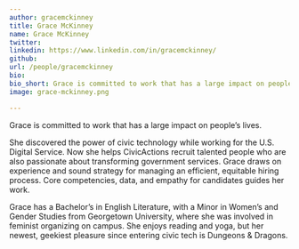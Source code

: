 ```yaml
---
author: gracemckinney
title: Grace McKinney
name: Grace McKinney
twitter: 
linkedin: https://www.linkedin.com/in/gracemckinney/
github: 
url: /people/gracemckinney
bio: 
bio_short: Grace is committed to work that has a large impact on people’s lives.
image: grace-mckinney.png

---
```


Grace is committed to work that has a large impact on people’s lives.

She discovered the power of civic technology while working for the U.S. Digital Service. Now she helps CivicActions recruit talented people who are also passionate about transforming government services. Grace draws on experience and sound strategy for managing an efficient, equitable hiring process. Core competencies, data, and empathy for candidates guides her work.

Grace has a Bachelor’s in English Literature, with a Minor in Women’s and Gender Studies from Georgetown University, where she was involved in feminist organizing on campus. She enjoys reading and yoga, but her newest, geekiest pleasure since entering civic tech is Dungeons & Dragons. 